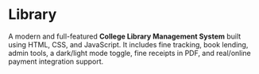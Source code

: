 # Library
A  modern and full-featured **College Library Management System** built using HTML, CSS, and JavaScript. It includes fine tracking, book lending, admin tools, a dark/light mode toggle, fine receipts in PDF, and real/online payment integration support.
